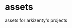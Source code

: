 assets
======
assets for arkizenty's projects

<meta content="arkizenty's assets" property="og:title">
<meta content="assets for arkizenty's projects" property="og:description">
<meta content="assets" property="og:site_name">
<meta content='https://avatars2.githubusercontent.com/u/40907703?s=460&v=4' property='og:image'>
<link rel="shortcut icon" href="https://avatars2.githubusercontent.com/u/40907703?s=460&v=4">

